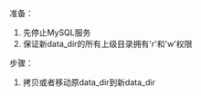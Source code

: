 准备：
 
 
   1. 先停止MySQL服务
   2. 保证新data_dir的所有上级目录拥有'r'和'w'权限

步骤：

    
  1. 拷贝或者移动原data_dir到新data_dir
  
  ```bash
  
  ``` 